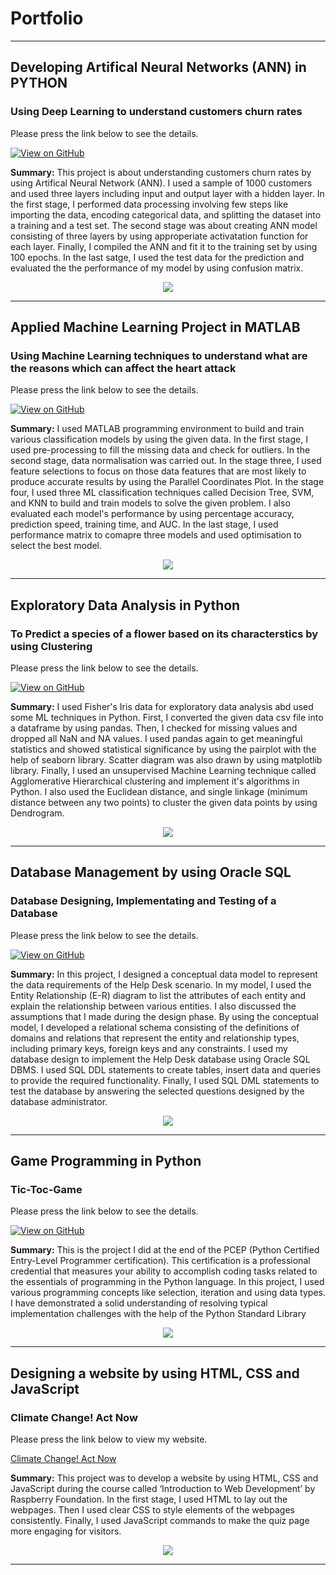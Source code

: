 # Portfolio

---
## Developing Artifical Neural Networks (ANN) in PYTHON 

### Using Deep Learning to understand customers churn rates  

Please press the link below to see the details. 

[![View on GitHub](https://img.shields.io/badge/GitHub-View_on_GitHub-blue?logo=GitHub)](https://github.com/akhandatascience/akhandatascience.github.io/blob/main/Projects/Deep_Learning/ANN.yml)


**Summary:** This project is about understanding customers churn rates by using Artifical Neural Network (ANN). I used a sample of 1000 customers and used three layers including input and output layer with a hidden layer. In the first stage, I performed data processing involving few steps like importing the data, encoding categorical data, and splitting the dataset into a training and a test set. The second stage was about creating ANN model consisting of three layers by using approperiate activatation function for each layer. Finally, I compiled the ANN and fit it to the training set by using 100 epochs. In the last satge, I used the test data for the prediction and evaluated the the performance of my model by using confusion matrix.  
  
<center><img src="/Projects/Deep_Learning/ANN.png"></center>

---

## Applied Machine Learning Project in MATLAB

### Using Machine Learning techniques to understand what are the reasons which can affect the heart attack

Please press the link below to see the details. 

[![View on GitHub](https://img.shields.io/badge/GitHub-View_on_GitHub-blue?logo=GitHub)](https://github.com/akhandatascience/akhandatascience.github.io/tree/main/ML_project)


**Summary:** I used MATLAB programming environment to build and train various classification models by using the given data. In the first stage, I used pre-processing to fill the missing data and check for outliers. In the second stage, data normalisation was carried out. In the stage three, I used feature selections to focus on those data features that are most likely to produce accurate results by using the Parallel Coordinates Plot. In the stage four, I used three ML classification techniques called Decision Tree, SVM, and KNN to build and train models to solve the given problem. I also evaluated each model's performance by using percentage accuracy, prediction speed, training time, and AUC. In the last stage, I used performance matrix to comapre three models and used optimisation to select the best model.
  
<center><img src="/ML_project/ML.png"></center>

---

## Exploratory Data Analysis in Python 

### To Predict a species of a flower based on its characterstics by using Clustering  

Please press the link below to see the details.

[![View on GitHub](https://img.shields.io/badge/GitHub-View_on_GitHub-blue?logo=GitHub)](https://github.com/akhandatascience/akhandatascience.github.io/tree/main/Projects/EDA)

**Summary:** I used Fisher's Iris data for exploratory data analysis abd used some ML techniques in Python. First, I converted the given data csv file into a dataframe by using pandas. Then, I checked for missing values and dropped all NaN and NA values. I used pandas again to get meaningful statistics and showed statistical significance by using the pairplot with the help of seaborn library. Scatter diagram was also drawn by using matplotlib library. Finally, I used an unsupervised Machine Learning technique called Agglomerative Hierarchical clustering and implement it's algorithms in Python. I also used the Euclidean distance, and single linkage (minimum distance between any two points) to cluster the given data points by using Dendrogram. 

<center><img src="Projects/EDA/DE.png"/></center>

---

## Database Management by using Oracle SQL 

### Database Designing, Implementating and Testing of a Database   

Please press the link below to see the details.

[![View on GitHub](https://img.shields.io/badge/GitHub-View_on_GitHub-blue?logo=GitHub)](https://github.com/akhandatascience/akhandatascience.github.io/tree/main/Projects/DataBase)

**Summary:** In this project, I designed a conceptual data model to represent the data requirements of the Help Desk scenario. In my model, I used the Entity Relationship (E-R) diagram to list the attributes of each entity and explain the relationship between various entities. I also discussed the assumptions that I made during the design phase. By using the conceptual model, I developed a relational schema consisting of the definitions of domains and relations that represent the entity and relationship types, including primary keys, foreign keys and any constraints. I used my database design to implement the Help Desk database using Oracle SQL DBMS. I used SQL DDL statements to create tables, insert data and queries to provide the required functionality. Finally, I used SQL DML statements to test the database by answering the selected questions designed by the database administrator. 

<center><img src="Projects/DataBase/DB.png"/></center>

---

## Game Programming in Python  

### Tic-Toc-Game     

Please press the link below to see the details.

[![View on GitHub](https://img.shields.io/badge/GitHub-View_on_GitHub-blue?logo=GitHub)](https://github.com/akhandatascience/akhandatascience.github.io/tree/main/Projects/Python_game)

**Summary:** This is the project I did at the end of the PCEP (Python Certified Entry-Level Programmer certification). This certification is a professional credential that measures your ability to accomplish coding tasks related to the essentials of programming in the Python language. In this project, I used various programming concepts like selection, iteration and using data types. I have demonstrated a solid understanding of resolving typical implementation challenges with the help of the Python Standard Library

<center><img src="Projects/Python_game/game.png"/></center>

---

## Designing a website by using HTML, CSS and JavaScript

### Climate Change! Act Now 

Please press the link below to view my website. 

[ Climate Change! Act Now ](https://akhan-5165.trinket.io/sites/climatechange)

**Summary:** This project was to develop a website by using HTML, CSS and JavaScript during the course called ‘Introduction to Web Development’ by Raspberry Foundation. In the first stage, I used HTML to lay out the webpages. Then I used clear CSS to style elements of the webpages consistently. Finally, I used JavaScript commands to make the quiz page more engaging for visitors. 

<center><img src="Projects/Python_game/web.png"/></center>

---
